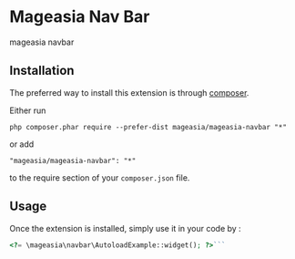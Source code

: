 Mageasia Nav Bar
================
mageasia navbar

Installation
------------

The preferred way to install this extension is through [composer](http://getcomposer.org/download/).

Either run

```
php composer.phar require --prefer-dist mageasia/mageasia-navbar "*"
```

or add

```
"mageasia/mageasia-navbar": "*"
```

to the require section of your `composer.json` file.


Usage
-----

Once the extension is installed, simply use it in your code by  :

```php
<?= \mageasia\navbar\AutoloadExample::widget(); ?>```